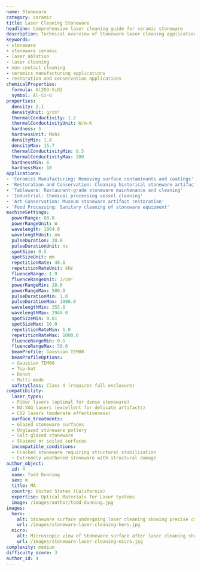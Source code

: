 ```yaml
---
name: Stoneware
category: ceramic
title: Laser Cleaning Stoneware
headline: Comprehensive laser cleaning guide for ceramic stoneware
description: Technical overview of Stoneware laser cleaning applications and parameters
keywords:
- stoneware
- stoneware ceramic
- laser ablation
- laser cleaning
- non-contact cleaning
- ceramics manufacturing applications
- restoration and conservation applications
chemicalProperties:
  formula: Al2O3·SiO2
  symbol: Al-Si-O
properties:
  density: 2.1
  densityUnit: g/cm³
  thermalConductivity: 1.2
  thermalConductivityUnit: W/m·K
  hardness: 5
  hardnessUnit: Mohs
  densityMin: 1.8
  densityMax: 15.7
  thermalConductivityMin: 0.5
  thermalConductivityMax: 200
  hardnessMin: 6
  hardnessMax: 10
applications:
- 'Ceramics Manufacturing: Removing surface contaminants and coatings'
- 'Restoration and Conservation: Cleaning historical stoneware artifacts'
- 'Tableware: Restaurant-grade stoneware maintenance and cleaning'
- 'Industrial: Chemical processing vessel cleaning'
- 'Art Conservation: Museum stoneware artifact restoration'
- 'Food Processing: Sanitary cleaning of stoneware equipment'
machineSettings:
  powerRange: 80.0
  powerRangeUnit: W
  wavelength: 1064.0
  wavelengthUnit: nm
  pulseDuration: 20.0
  pulseDurationUnit: ns
  spotSize: 0.5
  spotSizeUnit: mm
  repetitionRate: 40.0
  repetitionRateUnit: kHz
  fluenceRange: 1.9
  fluenceRangeUnit: J/cm²
  powerRangeMin: 20.0
  powerRangeMax: 500.0
  pulseDurationMin: 1.0
  pulseDurationMax: 1000.0
  wavelengthMin: 355.0
  wavelengthMax: 2940.0
  spotSizeMin: 0.01
  spotSizeMax: 10.0
  repetitionRateMin: 1.0
  repetitionRateMax: 1000.0
  fluenceRangeMin: 0.1
  fluenceRangeMax: 50.0
  beamProfile: Gaussian TEM00
  beamProfileOptions:
  - Gaussian TEM00
  - Top-hat
  - Donut
  - Multi-mode
  safetyClass: Class 4 (requires full enclosure)
compatibility:
  laser_types:
  - Fiber lasers (optimal for dense stoneware)
  - Nd:YAG lasers (excellent for delicate artifacts)
  - CO2 lasers (moderate effectiveness)
  surface_treatments:
  - Glazed stoneware surfaces
  - Unglazed stoneware pottery
  - Salt-glazed stoneware
  - Stained or soiled surfaces
  incompatible_conditions:
  - Cracked stoneware requiring structural stabilization
  - Extremely weathered stoneware with structural damage
author_object:
  id: 4
  name: Todd Dunning
  sex: m
  title: MA
  country: United States (California)
  expertise: Optical Materials for Laser Systems
  image: /images/author/todd-dunning.jpg
images:
  hero:
    alt: Stoneware surface undergoing laser cleaning showing precise contamination removal
    url: /images/stoneware-laser-cleaning-hero.jpg
  micro:
    alt: Microscopic view of Stoneware surface after laser cleaning showing detailed surface structure
    url: /images/stoneware-laser-cleaning-micro.jpg
complexity: medium
difficulty_score: 3
author_id: 4
---
```

